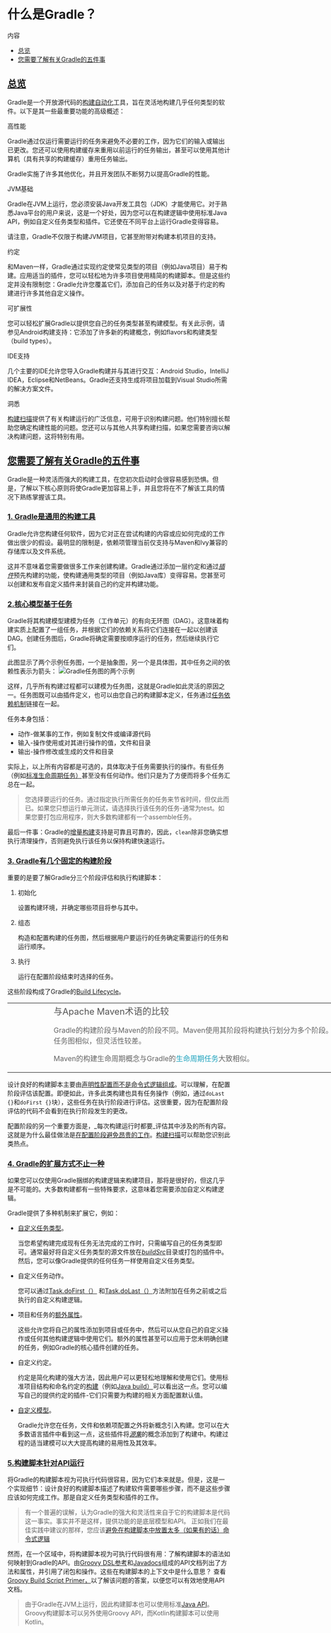 # 什么是Gradle？

内容

* [总览](#gradle_overview)
* [您需要了解有关Gradle的五件事](#five_things)

## [](#gradle_overview)[总览](#gradle_overview)

Gradle是一个开放源代码的[构建自动化](https://en.wikipedia.org/wiki/Build_automation)工具，旨在灵活地构建几乎任何类型的软件。以下是其一些最重要功能的高级概述：

高性能

Gradle通过仅运行需要运行的任务来避免不必要的工作，因为它们的输入或输出已更改。您还可以使用构建缓存来重用以前运行的任务输出，甚至可以使用其他计算机（具有共享的构建缓存）重用任务输出。

Gradle实施了许多其他优化，并且开发团队不断努力以提高Gradle的性能。

JVM基础

Gradle在JVM上运行，您必须安装Java开发工具包（JDK）才能使用它。对于熟悉Java平台的用户来说，这是一个好处，因为您可以在构建逻辑中使用标准Java API，例如自定义任务类型和插件。它还使在不同平台上运行Gradle变得容易。

请注意，Gradle不仅限于构建JVM项目，它甚至附带对构建本机项目的支持。

约定

和Maven一样，Gradle通过实现约定使常见类型的项目（例如Java项目）易于构建。应用适当的插件，您可以轻松地为许多项目使用精简的构建脚本。但是这些约定并没有限制您：Gradle允许您覆盖它们，添加自己的任务以及对基于约定的构建进行许多其他自定义操作。

可扩展性

您可以轻松扩展Gradle以提供您自己的任务类型甚至构建模型。有关此示例，请参见Android构建支持：它添加了许多新的构建概念，例如flavors和构建类型（build types）。

IDE支持

几个主要的IDE允许您导入Gradle构建并与其进行交互：Android Studio，IntelliJ IDEA，Eclipse和NetBeans。Gradle还支持生成将项目加载到Visual Studio所需的解决方案文件。

洞悉

[构建扫描](https://scans.gradle.com/)提供了有关构建运行的广泛信息，可用于识别构建问题。他们特别擅长帮助您确定构建性能的问题。您还可以与其他人共享构建扫描，如果您需要咨询以解决构建问题，这将特别有用。

## [](#five_things)[您需要了解有关Gradle的五件事](#five_things)

Gradle是一种灵活而强大的构建工具，在您初次启动时会很容易感到恐惧。但是，了解以下核心原则将使Gradle更加容易上手，并且您将在不了解该工具的情况下熟练掌握该工具。

### [](#1_gradle_is_a_general_purpose_build_tool)[1\. Gradle是通用的构建工具](#1_gradle_is_a_general_purpose_build_tool)

Gradle允许您构建任何软件，因为它对正在尝试构建的内容或应如何完成的工作做出很少的假设。最明显的限制是，依赖项管理当前仅支持与Maven和Ivy兼容的存储库以及文件系统。

这并不意味着您需要做很多工作来创建构建。Gradle通过添加一层约定和通过[_插件_](/md/使用Gradle插件.md#plugins)预先构建的功能，使构建通用类型的项目（例如Java库）变得容易。您甚至可以创建和发布自定义插件来封装自己的约定并构建功能。

### [](#the_core_model_is_based_on_tasks)[2.核心模型基于任务](#the_core_model_is_based_on_tasks)

Gradle将其构建模型建模为任务（工作单元）的有向无环图（DAG）。这意味着构建实质上配置了一组任务，并根据它们的依赖关系将它们连接在一起以创建该DAG。创建任务图后，Gradle将确定需要按顺序运行的任务，然后继续执行它们。

此图显示了两个示例任务图，一个是抽象图，另一个是具体图，其中任务之间的依赖性表示为箭头：
![Gradle任务图的两个示例](https://docs.gradle.org/current/userguide/img/task-dag-examples.png)



这样，几乎所有构建过程都可以建模为任务图，这就是Gradle如此灵活的原因之一。任务图既可以由插件定义，也可以由您自己的构建脚本定义，任务通过[任务依赖机制](/md/构建脚本基础.md#sec:task_dependencies)链接在一起。

任务本身包括：

* 动作-做某事的工作，例如复制文件或编译源代码
* 输入-操作使用或对其进行操作的值，文件和目录
* 输出-操作修改或生成的文件和目录

实际上，以上所有内容都是可选的，具体取决于任务需要执行的操作。有些任务（例如[标准生命周期任务）](https://docs.gradle.org/6.7.1/userguide/base_plugin.html#sec:base_tasks)甚至没有任何动作。他们只是为了方便而将多个任务汇总在一起。

> 您选择要运行的任务。通过指定执行所需任务的任务来节省时间，但仅此而已。如果您只想运行单元测试，请选择执行该任务的任务-通常为test。如果您要打包应用程序，则大多数构建都有一个assemble任务。

最后一件事：Gradle的[增量构建](/md/处理任务.md#sec:up_to_date_checks)支持是可靠且可靠的，因此，`clean`除非您确实想执行清理操作，否则避免执行该任务以保持构建快速运行。

### [](#3_gradle_has_several_fixed_build_phases)[3\. Gradle有几个固定的构建阶段](#3_gradle_has_several_fixed_build_phases)

重要的是要了解Gradle分三个阶段评估和执行构建脚本：

1.  初始化  

    设置构建环境，并确定哪些项目将参与其中。
2.  组态  

    构造和配置构建的任务图，然后根据用户要运行的任务确定需要运行的任务和运行顺序。
3.  执行  

    运行在配置阶段结束时选择的任务。

这些阶段构成了Gradle的[Build Lifecycle](/md/构建生命周期.md#build_lifecycle)。

<table style="background:none;width:912px;"><tbody><tr><td class="icon" style="color:rgba(0, 0, 0, 0.8);width:80px;"><i class="fa icon-note"></i></td><td class="content" style="font-size:1.0625rem;color:rgba(0, 0, 0, 0.6);"><div class="title" style="color:rgb(85, 85, 85);font-size:1.25rem;"><font><font>与Apache Maven术语的比较</font></font></div><div class="paragraph"><p style="font-size: 1rem;"><font><font>Gradle的构建阶段与Maven的阶段不同。</font><font>Maven使用其阶段将构建执行划分为多个阶段。</font><font>它们的作用与Gradle的任务图相似，但灵活性较差。</font></font></p></div><div class="paragraph"><p style="font-size: 1rem;"><font><font>Maven的构建生命周期概念与Gradle的</font></font><a href="" style="color:rgb(29, 162, 189);text-decoration:none;"><font><font>生命周期任务</font></font></a><font><font>大致相似</font><font>。</font></font></p></div></td></tr></tbody></table>

设计良好的构建脚本主要由[声明性配置而不是命令式逻辑组成](/md/创作可维护版本的最佳实践.md#sec:avoid_imperative_logic_in_scripts)。可以理解，在配置阶段评估该配置。即便如此，许多此类构建也具有任务操作（例如，通过`doLast {}`和`doFirst {}`块），这些任务在执行阶段进行评估。这很重要，因为在配置阶段评估的代码不会看到在执行阶段发生的更改。

配置阶段的另一个重要方面是，_每次构建运行时都要_评估其中涉及的所有内容。这就是为什么最佳做法是[在配置阶段避免昂贵的工作](/md/创作可维护版本的最佳实践.md#sec:minimize_logic_executed_configuration_phase)。[构建扫描](https://scans.gradle.com/)可以帮助您识别此类热点。

### [](#4_gradle_is_extensible_in_more_ways_than_one)[4\. Gradle的扩展方式不止一种](#4_gradle_is_extensible_in_more_ways_than_one)

如果您可以仅使用Gradle捆绑的构建逻辑来构建项目，那将是很好的，但这几乎是不可能的。大多数构建都有一些特殊要求，这意味着您需要添加自定义构建逻辑。

Gradle提供了多种机制来扩展它，例如：

* [自定义任务类型](/md/开发自定义Gradle任务类型.md)。  

  当您希望构建完成现有任务无法完成的工作时，只需编写自己的任务类型即可。通常最好将自定义任务类型的源文件放在[_buildSrc_](/md/组织Gradle项目.md#sec:build_sources)目录或打包的插件中。然后，您可以像Gradle提供的任何任务一样使用自定义任务类型。
* 自定义任务动作。  

  您可以通过[Task.doFirst（）](https://docs.gradle.org/6.7.1/dsl/org.gradle.api.Task.html#org.gradle.api.Task:doFirst\(org.gradle.api.Action\))
  和[Task.doLast（）](https://docs.gradle.org/6.7.1/dsl/org.gradle.api.Task.html#org.gradle.api.Task:doLast\(org.gradle.api.Action\))方法附加在任务之前或之后执行的自定义构建逻辑。
* 项目和任务的[额外属性](/md/编写构建脚本.md#sec:extra_properties)。  

  这些允许您将自己的属性添加到项目或任务中，然后可以从您自己的自定义操作或任何其他构建逻辑中使用它们。额外的属性甚至可以应用于您未明确创建的任务，例如Gradle的核心插件创建的任务。
* 自定义约定。  

  约定是简化构建的强大方法，因此用户可以更轻松地理解和使用它们。使用标准项目结构和命名约定的[构建](/md/构建Java和JVM项目.md#building_java_projects)（例如[Java build）](/md/构建Java和JVM项目.md#building_java_projects)可以看出这一点。您可以编写自己的提供约定的插件-它们只需要为构建的相关方面配置默认值。
* [自定义模型](https://guides.gradle.org/implementing-gradle-plugins/#modeling_dsl_like_apis)。  

  Gradle允许您在任务，文件和依赖项配置之外将新概念引入构建。您可以在大多数语言插件中看到这一点，这些插件将[_源集_](/md/构建Java和JVM项目.md#sec:java_source_sets)的概念添加到了构建中。构建过程的适当建模可以大大提高构建的易用性及其效率。

### [](#5_build_scripts_operate_against_an_api)[5.构建脚本针对API运行](#5_build_scripts_operate_against_an_api)

将Gradle的构建脚本视为可执行代码很容易，因为它们本来就是。但是，这是一个实现细节：设计良好的构建脚本描述了构建软件需要哪些步骤，而不是这些步骤应该如何完成工作。那是自定义任务类型和插件的工作。
>  有一个普遍的误解，认为Gradle的强大和灵活性来自于它的构建脚本是代码这一事实。事实并不是这样，提供功能的是底层模型和API。
正如我们在最佳实践中建议的那样，您应该[避免在构建脚本中放置太多（如果有的话）命令式逻辑](/md/创作可维护版本的最佳实践.md#sec:avoid_imperative_logic_in_scripts)

然而，在一个区域中，将构建脚本视为可执行代码很有用：了解构建脚本的语法如何映射到Gradle的API。由[Groovy DSL参考](https://docs.gradle.org/6.7.1/dsl/)和[Javadocs](https://docs.gradle.org/6.7.1/javadoc/)组成的API文档列出了方法和属性，并引用了闭包和操作。这些在构建脚本的上下文中是什么意思？
查看[Groovy Build Script Primer，](https://docs.gradle.org/6.7.1/userguide/groovy_build_script_primer.html#groovy_build_script_primer)以了解该问题的答案，以便您可以有效地使用API文档。
> 由于Gradle在JVM上运行，因此构建脚本也可以使用标准[Java API](https://docs.oracle.com/javase/8/docs/api)。Groovy构建脚本可以另外使用Groovy API，而Kotlin构建脚本可以使用Kotlin。
